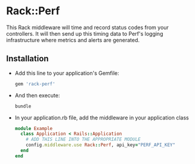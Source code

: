 # Rack::Perf

This Rack middleware will time and record status codes from your controllers. It will then send up this timing data
to Perf's logging infrastructure where metrics and alerts are generated.

## Installation

* Add this line to your application's Gemfile:

    ```ruby
    gem 'rack-perf'
    ```

* And then execute:
    
    ```bash
    bundle
    ```

* In your application.rb file, add the middleware in your application class

    ```ruby
    module Example
      class Application < Rails::Application
        # ADD THIS LINE INTO THE APPROPRIATE MODULE
        config.middleware.use Rack::Perf, api_key="PERF_API_KEY"
      end
    end
    ```
